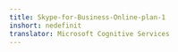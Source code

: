 ```yaml
---
title: Skype-for-Business-Online-plan-1
inshort: nedefinit
translator: Microsoft Cognitive Services
---
```





